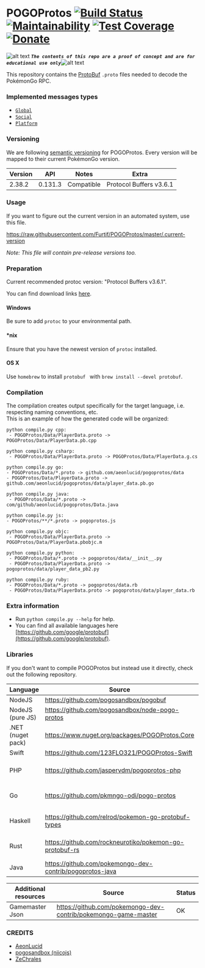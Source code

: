 <!-- define variables -->
[1.1]: http://i.imgur.com/M4fJ65n.png (ATTENTION)

POGOProtos [![Build Status](https://travis-ci.org/Furtif/POGOProtos.svg?branch=master)](https://travis-ci.org/Furtif/POGOProtos) [![Maintainability](https://api.codeclimate.com/v1/badges/f4fbd03daa49a667d1b7/maintainability)](https://codeclimate.com/github/Furtif/POGOProtos/maintainability) [![Test Coverage](https://api.codeclimate.com/v1/badges/f4fbd03daa49a667d1b7/test_coverage)](https://codeclimate.com/github/Furtif/POGOProtos/test_coverage)  [![Donate](https://img.shields.io/badge/Donate-PayPal-green.svg)](https://www.paypal.me/rocketbot)
===================

![alt text][1.1] <strong><em>`The contents of this repo are a proof of concept and are for educational use only`</em></strong>![alt text][1.1]<br/>

This repository contains the [ProtoBuf](https://github.com/google/protobuf) `.proto` files needed to decode the PokémonGo RPC.

### Implemented messages types
 - [``Global``](https://github.com/Furtif/POGOProtos/blob/master/src/POGOProtos/Networking/Requests/RequestType.proto)
 - [``Social``](https://github.com/Furtif/POGOProtos/blob/master/src/POGOProtos/Enums/SocialAction.proto)
 - [``Platform``](https://github.com/Furtif/POGOProtos/blob/master/src/POGOProtos/Networking/Platform/PlatformRequestType.proto)
   
### Versioning

We are following [semantic versioning](http://semver.org/) for POGOProtos.  Every version will be mapped to their current PokémonGo version.

| Version      | API           | Notes           | Extra                     |
|--------------|---------------|-----------------|---------------------------|
| 2.38.2       | 0.131.3       | Compatible      |  Protocol Buffers v3.6.1  |

### Usage

If you want to figure out the current version in an automated system, use this file.

https://raw.githubusercontent.com/Furtif/POGOProtos/master/.current-version

*Note: This file will contain pre-release versions too.*

### Preparation

Current recommended protoc version: "Protocol Buffers v3.6.1".

You can find download links [here](https://github.com/google/protobuf/releases).

#### Windows
Be sure to add `protoc` to your environmental path.

#### *nix
Ensure that you have the newest version of `protoc` installed.

#### OS X
Use `homebrew` to install `protobuf ` with `brew install --devel protobuf`.

### Compilation
The compilation creates output specifically for the target language, i.e. respecting naming conventions, etc.  
This is an example of how the generated code will be organized:

```
python compile.py cpp:
 - POGOProtos/Data/PlayerData.proto -> POGOProtos/Data/PlayerData.pb.cpp
```
```
python compile.py csharp:
 - POGOProtos/Data/PlayerData.proto -> POGOProtos/Data/PlayerData.g.cs
 ```
 ```
python compile.py go:
 - POGOProtos/Data/*.proto -> github.com/aeonlucid/pogoprotos/data
 - POGOProtos/Data/PlayerData.proto -> github.com/aeonlucid/pogoprotos/data/player_data.pb.go
```
```
python compile.py java:
 - POGOProtos/Data/*.proto -> com/github/aeonlucid/pogoprotos/Data.java
 ```
 ```
python compile.py js:
 - POGOProtos/**/*.proto -> pogoprotos.js
```
```
python compile.py objc:
 - POGOProtos/Data/PlayerData.proto -> POGOProtos/Data/PlayerData.pbobjc.m
```
```
python compile.py python:
 - POGOProtos/Data/*.proto -> pogoprotos/data/__init__.py
 - POGOProtos/Data/PlayerData.proto -> pogoprotos/data/player_data_pb2.py
```
```
python compile.py ruby:
 - POGOProtos/Data/*.proto -> pogoprotos/data.rb
 - POGOProtos/Data/PlayerData.proto -> pogoprotos/data/player_data.rb
```

### Extra information

 - Run ```python compile.py --help``` for help.
 - You can find all available languages here [https://github.com/google/protobuf](https://github.com/google/protobuf).

### Libraries

If you don't want to compile POGOProtos but instead use it directly, check out the following repository.

| Language              | Source                                                         | Status |
|-----------------------|----------------------------------------------------------------|--------|
| NodeJS                | https://github.com/pogosandbox/pogobuf                         |  OK    |
| NodeJS (pure JS)      | https://github.com/pogosandbox/node-pogo-protos                |  OK    |
| .NET (nuget pack)     | https://www.nuget.org/packages/POGOProtos.Core                 |  OK    |
| Swift                 | https://github.com/123FLO321/POGOProtos-Swift                  |  OK    |
| PHP                   | https://github.com/jaspervdm/pogoprotos-php                    |![alt text][1.1]OUTED|
| Go                    | https://github.com/pkmngo-odi/pogo-protos                      |![alt text][1.1]OUTED|
| Haskell               | https://github.com/relrod/pokemon-go-protobuf-types            |![alt text][1.1]OUTED|
| Rust                  | https://github.com/rockneurotiko/pokemon-go-protobuf-rs        |![alt text][1.1]OUTED|
| Java                  | https://github.com/pokemongo-dev-contrib/pogoprotos-java       |  OK    |

| Additional resources  | Source                                                         | Status |
|-----------------------|----------------------------------------------------------------|--------|
| Gamemaster Json       | https://github.com/pokemongo-dev-contrib/pokemongo-game-master |  OK    |

### CREDITS

 - [AeonLucid](https://github.com/AeonLucid)
 - [pogosandbox (niicojs)](https://github.com/pogosandbox)
 - [ZeChrales](https://github.com/ZeChrales)

